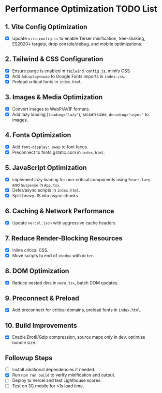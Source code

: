 # Performance Optimization TODO List

## 1. Vite Config Optimization
- [x] Update `vite.config.ts` to enable Terser minification, tree-shaking, ES2020+ targets, drop console/debug, and mobile optimizations.

## 2. Tailwind & CSS Configuration
- [x] Ensure purge is enabled in `tailwind.config.js`, minify CSS.
- [x] Add `&display=swap` to Google Fonts imports in `index.css`.
- [x] Preload critical fonts in `index.html`.

## 3. Images & Media Optimization
- [x] Convert images to WebP/AVIF formats.
- [x] Add lazy loading (`loading="lazy"`), srcset/sizes, `decoding="async"` to images.

## 4. Fonts Optimization
- [x] Add `font-display: swap` to font faces.
- [x] Preconnect to fonts.gstatic.com in `index.html`.

## 5. JavaScript Optimization
- [x] Implement lazy loading for non-critical components using `React.lazy` and `Suspense` in `App.tsx`.
- [x] Defer/async scripts in `index.html`.
- [x] Split heavy JS into async chunks.

## 6. Caching & Network Performance
- [x] Update `vercel.json` with aggressive cache headers.

## 7. Reduce Render-Blocking Resources
- [x] Inline critical CSS.
- [x] Move scripts to end of `<body>` with `defer`.

## 8. DOM Optimization
- [x] Reduce nested divs in `Hero.tsx`, batch DOM updates.

## 9. Preconnect & Preload
- [x] Add preconnect for critical domains, preload fonts in `index.html`.

## 10. Build Improvements
- [x] Enable Brotli/Gzip compression, source maps only in dev, optimize bundle size.

## Followup Steps
- [ ] Install additional dependencies if needed.
- [x] Run `npm run build` to verify minification and output.
- [ ] Deploy to Vercel and test Lighthouse scores.
- [ ] Test on 3G mobile for <1s load time.
